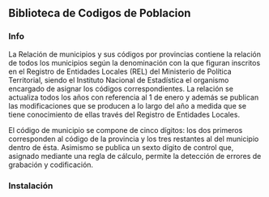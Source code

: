 ## Biblioteca de Codigos de Poblacion 


### Info
La Relación de municipios y sus códigos por provincias  contiene la relación de todos los municipios según la denominación con la que figuran inscritos en el Registro de Entidades Locales (REL) del Ministerio de Política Territorial, siendo el Instituto Nacional de Estadística el organismo encargado de asignar los códigos correspondientes. La relación se actualiza todos los años con referencia al 1 de enero y además se publican las modificaciones que se producen a lo largo del año a medida que se tiene conocimiento de ellas través del Registro de Entidades Locales.

El código de municipio se compone de cinco dígitos: los dos primeros corresponden al código de la provincia y los tres restantes al del municipio dentro de ésta. Asimismo se publica un sexto dígito de control que, asignado mediante una regla de cálculo, permite la detección de errores de grabación y codificación.

### Instalación
